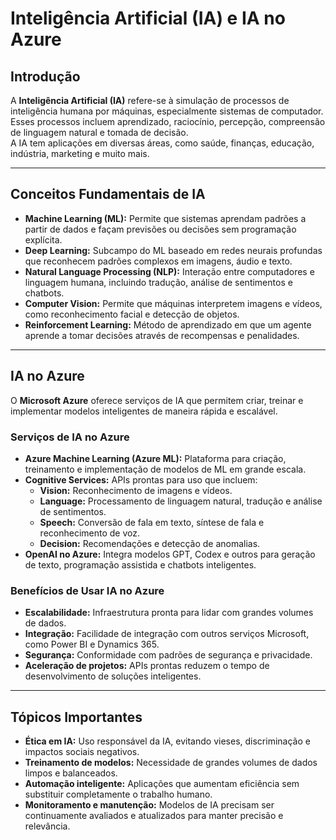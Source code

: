 # Inteligência Artificial (IA) e IA no Azure

## Introdução

A **Inteligência Artificial (IA)** refere-se à simulação de processos de inteligência humana por máquinas, especialmente sistemas de computador.  
Esses processos incluem aprendizado, raciocínio, percepção, compreensão de linguagem natural e tomada de decisão.  
A IA tem aplicações em diversas áreas, como saúde, finanças, educação, indústria, marketing e muito mais.

---

## Conceitos Fundamentais de IA

- **Machine Learning (ML):** Permite que sistemas aprendam padrões a partir de dados e façam previsões ou decisões sem programação explícita.  
- **Deep Learning:** Subcampo do ML baseado em redes neurais profundas que reconhecem padrões complexos em imagens, áudio e texto.  
- **Natural Language Processing (NLP):** Interação entre computadores e linguagem humana, incluindo tradução, análise de sentimentos e chatbots.  
- **Computer Vision:** Permite que máquinas interpretem imagens e vídeos, como reconhecimento facial e detecção de objetos.  
- **Reinforcement Learning:** Método de aprendizado em que um agente aprende a tomar decisões através de recompensas e penalidades.

---

## IA no Azure

O **Microsoft Azure** oferece serviços de IA que permitem criar, treinar e implementar modelos inteligentes de maneira rápida e escalável.

### Serviços de IA no Azure

- **Azure Machine Learning (Azure ML):** Plataforma para criação, treinamento e implementação de modelos de ML em grande escala.  
- **Cognitive Services:** APIs prontas para uso que incluem:
  - **Vision:** Reconhecimento de imagens e vídeos.
  - **Language:** Processamento de linguagem natural, tradução e análise de sentimentos.
  - **Speech:** Conversão de fala em texto, síntese de fala e reconhecimento de voz.
  - **Decision:** Recomendações e detecção de anomalias.  
- **OpenAI no Azure:** Integra modelos GPT, Codex e outros para geração de texto, programação assistida e chatbots inteligentes.

### Benefícios de Usar IA no Azure

- **Escalabilidade:** Infraestrutura pronta para lidar com grandes volumes de dados.  
- **Integração:** Facilidade de integração com outros serviços Microsoft, como Power BI e Dynamics 365.  
- **Segurança:** Conformidade com padrões de segurança e privacidade.  
- **Aceleração de projetos:** APIs prontas reduzem o tempo de desenvolvimento de soluções inteligentes.

---

## Tópicos Importantes

- **Ética em IA:** Uso responsável da IA, evitando vieses, discriminação e impactos sociais negativos.  
- **Treinamento de modelos:** Necessidade de grandes volumes de dados limpos e balanceados.  
- **Automação inteligente:** Aplicações que aumentam eficiência sem substituir completamente o trabalho humano.  
- **Monitoramento e manutenção:** Modelos de IA precisam ser continuamente avaliados e atualizados para manter precisão e relevância.


